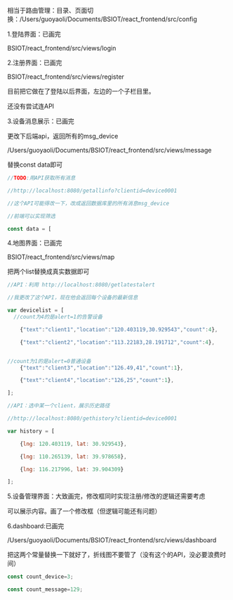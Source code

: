 相当于路由管理：目录、页面切换：/Users/guoyaoli/Documents/BSIOT/react_frontend/src/config



1.登陆界面：已画完

BSIOT/react_frontend/src/views/login



2.注册界面：已画完

BSIOT/react_frontend/src/views/register

目前把它做在了登陆以后界面，左边的一个子栏目里。

还没有尝试连API



3.设备消息展示：已画完

更改下后端api，返回所有的msg_device

/Users/guoyaoli/Documents/BSIOT/react_frontend/src/views/message

替换const data即可

```javascript
//TODO:用API获取所有消息

//http://localhost:8080/getallinfo?clientid=device0001

//这个API可能得改一下，改成返回数据库里的所有消息msg_device

//前端可以实现筛选

const data = [
```





4.地图界面：已画完

BSIOT/react_frontend/src/views/map

把两个list替换成真实数据即可

```javascript
//API：利用 http://localhost:8080/getlatestalert

//我更改了这个API，现在他会返回每个设备的最新信息

var devicelist = [
  //count为4的是alert=1的告警设备

​    {"text":"client1","location":"120.403119,30.929543","count":4},

​    {"text":"client2","location":"113.22183,28.191712","count":4},


//count为1的是alert=0普通设备
​    {"text":"client3","location":"126.49,41","count":1},

​    {"text":"client4","location":"126,25","count":1},

];

//API：选中某一个client，展示历史路径

//http://localhost:8080/gethistory?clientid=device0001

var history = [

​    {lng: 120.403119, lat: 30.929543},

​    {lng: 110.265139, lat: 39.978658},

​    {lng: 116.217996, lat: 39.904309}

];
```



5.设备管理界面：大致画完，修改框同时实现注册/修改的逻辑还需要考虑

可以展示内容。画了一个修改框（但逻辑可能还有问题）



6.dashboard:已画完

/Users/guoyaoli/Documents/BSIOT/react_frontend/src/views/dashboard

把这两个常量替换一下就好了，折线图不要管了（没有这个的API，没必要浪费时间）

```javascript
const count_device=3;

const count_message=129;
```






